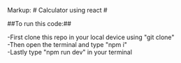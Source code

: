 Markup: # Calculator using react #

##To run this code:##

-First clone this repo in your local device using "git clone"<br>
-Then open the terminal and type "npm i"<br>
-Lastly type "npm run dev" in your terminal<br>

